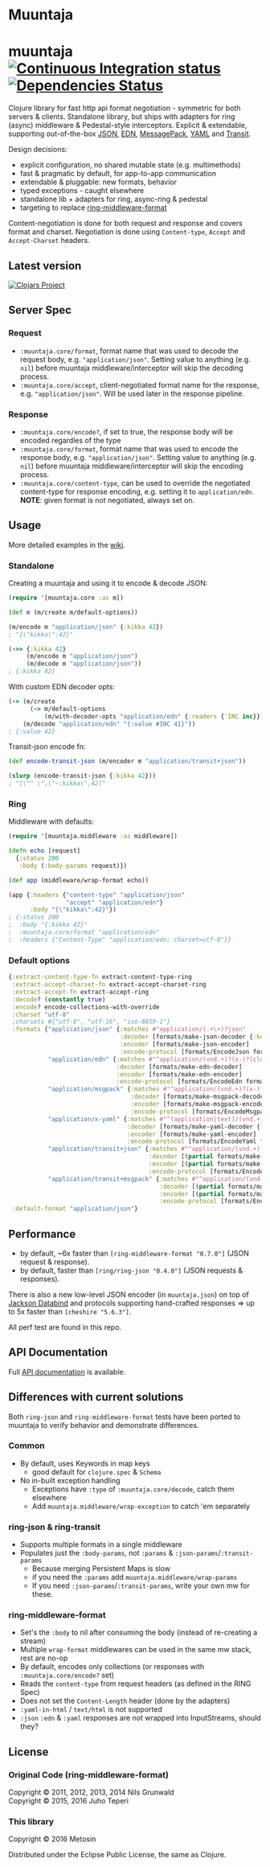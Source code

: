 # Muuntaja

# muuntaja [![Continuous Integration status](https://secure.travis-ci.org/metosin/muuntaja.png)](http://travis-ci.org/metosin/muuntaja) [![Dependencies Status](http://jarkeeper.com/metosin/muuntaja/status.svg)](http://jarkeeper.com/metosin/muuntaja)

Clojure library for fast http api format negotiation - symmetric for both servers & clients.
Standalone library, but ships with adapters for ring (async) middleware & Pedestal-style interceptors.
Explicit & extendable, supporting out-of-the-box [JSON](http://www.json.org/), [EDN](https://github.com/edn-format/edn),
[MessagePack](http://msgpack.org/), [YAML](http://yaml.org/) and [Transit](https://github.com/cognitect/transit-format).

Design decisions:

- explicit configuration, no shared mutable state (e.g. multimethods)
- fast & pragmatic by default, for app-to-app communication
- extendable & pluggable: new formats, behavior
- typed exceptions - caught elsewhere
- standalone lib + adapters for ring, async-ring & pedestal
- targeting to replace [ring-middleware-format](https://github.com/ngrunwald/ring-middleware-format)

Content-negotiation is done for both request and response and covers format and charset. Negotiation is
done using `Content-type`, `Accept` and `Accept-Charset` headers.

## Latest version

[![Clojars Project](http://clojars.org/metosin/muuntaja/latest-version.svg)](http://clojars.org/metosin/muuntaja)

## Server Spec

### Request

* `:muuntaja.core/format`, format name that was used to decode the request body, e.g. `"application/json"`.
   Setting value to anything (e.g. `nil`) before muuntaja middleware/interceptor will skip the decoding process.
* `:muuntaja.core/accept`, client-negotiated format name for the response, e.g. `"application/json"`. Will
   be used later in the response pipeline.

### Response

* `:muuntaja.core/encode?`, if set to true, the response body will be encoded regardles of the type
* `:muuntaja.core/format`, format name that was used to encode the response body, e.g. `"application/json"`.
   Setting value to anything (e.g. `nil`) before muuntaja middleware/interceptor will skip the encoding process.
* `:muuntaja.core/content-type`, can be used to override the negotiated content-type for response encoding,
   e.g. setting it to `application/edn`. **NOTE**: given format is not negotiated, always set on.

## Usage

More detailed examples in the [wiki](https://github.com/metosin/muuntaja/wiki).

### Standalone

Creating a muuntaja and using it to encode & decode JSON:

```clj
(require '[muuntaja.core :as m])

(def m (m/create m/default-options))

(m/encode m "application/json" {:kikka 42})
; "{\"kikka\":42}"

(->> {:kikka 42}
     (m/encode m "application/json")
     (m/decode m "application/json"))
; {:kikka 42}
```

With custom EDN decoder opts:

```clj
(-> (m/create
      (-> m/default-options
          (m/with-decoder-opts "application/edn" {:readers {'INC inc}})))
    (m/decode "application/edn" "{:value #INC 41}"))
; {:value 42}    
```

Transit-json encode fn:

```clj
(def encode-transit-json (m/encoder m "application/transit+json"))

(slurp (encode-transit-json {:kikka 42}))
; "[\"^ \",\"~:kikka\",42]"
```

### Ring

Middleware with defaults:

```clj
(require '[muuntaja.middleware :as middleware])

(defn echo [request]
  {:status 200
   :body (:body-params request)})

(def app (middleware/wrap-format echo))

(app {:headers {"content-type" "application/json"
                "accept" "application/edn"}
      :body "{\"kikka\":42}"})
; {:status 200
;  :body "{:kikka 42}"
;  :muuntaja.core/format "application/edn"
;  :headers {"Content-Type" "application/edn; charset=utf-8"}}
```

### Default options

```clj
{:extract-content-type-fn extract-content-type-ring
 :extract-accept-charset-fn extract-accept-charset-ring
 :extract-accept-fn extract-accept-ring
 :decode? (constantly true)
 :encode? encode-collections-with-override
 :charset "utf-8"
 ;charsets #{"utf-8", "utf-16", "iso-8859-1"}
 :formats {"application/json" {:matches #"application/(.+\+)?json"
                               :decoder [formats/make-json-decoder {:keywords? true}]
                               :encoder [formats/make-json-encoder]
                               :encode-protocol [formats/EncodeJson formats/encode-json]}
           "application/edn" {:matches #"^application/(vnd.+)?(x-)?(clojure|edn)"
                              :decoder [formats/make-edn-decoder]
                              :encoder [formats/make-edn-encoder]
                              :encode-protocol [formats/EncodeEdn formats/encode-edn]}
           "application/msgpack" {:matches #"^application/(vnd.+)?(x-)?msgpack"
                                  :decoder [formats/make-msgpack-decoder {:keywords? true}]
                                  :encoder [formats/make-msgpack-encoder]
                                  :encode-protocol [formats/EncodeMsgpack formats/encode-msgpack]}
           "application/x-yaml" {:matches #"^(application|text)/(vnd.+)?(x-)?yaml"
                                 :decoder [formats/make-yaml-decoder {:keywords true}]
                                 :encoder [formats/make-yaml-encoder]
                                 :encode-protocol [formats/EncodeYaml formats/encode-yaml]}
           "application/transit+json" {:matches #"^application/(vnd.+)?(x-)?transit\+json"
                                       :decoder [(partial formats/make-transit-decoder :json)]
                                       :encoder [(partial formats/make-transit-encoder :json)]
                                       :encode-protocol [formats/EncodeTransitJson formats/encode-transit-json]}
           "application/transit+msgpack" {:matches #"^application/(vnd.+)?(x-)?transit\+msgpack"
                                          :decoder [(partial formats/make-transit-decoder :msgpack)]
                                          :encoder [(partial formats/make-transit-encoder :msgpack)]
                                          :encode-protocol [formats/EncodeTransitMessagePack formats/encode-transit-msgpack]}}
 :default-format "application/json"}
 ```

## Performance

* by default, ~6x faster than `[ring-middleware-format "0.7.0"]` (JSON request & response).
* by default, faster than `[ring/ring-json "0.4.0"]` (JSON requests & responses).

There is also a new low-level JSON encoder (in `muuntaja.json`) on top of 
[Jackson Databind](https://github.com/FasterXML/jackson-databind) and protocols supporting
hand-crafted responses => up to 5x faster than `[cheshire "5.6.3"]`.

All perf test are found in this repo.

## API Documentation

Full [API documentation](http://metosin.github.com/muuntaja) is available.

## Differences with current solutions

Both `ring-json` and `ring-middleware-format` tests have been ported to muuntaja to
verify behavior and demonstrate differences. 

### Common

* By default, uses Keywords in map keys
  * good default for `clojure.spec` & `Schema`
* No in-built exception handling
  * Exceptions have `:type` of `:muuntaja.core/decode`, catch them elsewhere
  * Add `muuntaja.middleware/wrap-exception` to catch 'em separately

### ring-json & ring-transit

* Supports multiple formats in a single middleware
* Populates just the `:body-params`, not `:params` & `:json-params`/`:transit-params`
  * Because merging Persistent Maps is slow
  * if you need the `:params` add `muuntaja.middleware/wrap-params`
  * If you need `:json-params`/`:transit-params`, write your own mw for these.

### ring-middleware-format

* Set's the `:body` to nil after consuming the body (instead of re-creating a stream)
* Multiple `wrap-format` middlewares can be used in the same mw stack, rest are no-op
* By default, encodes only collections (or responses with `:muuntaja.core/encode?` set)
* Reads the `content-type` from request headers (as defined in the RING Spec)
* Does not set the `Content-Length` header (done by the adapters)
* `:yaml-in-html` / `text/html` is not supported
* `:json` `:edn` & `:yaml` responses are not wrapped into InputStreams, should they?

## License

### Original Code (ring-middleware-format)

Copyright &copy; 2011, 2012, 2013, 2014 Nils Grunwald<br>
Copyright &copy; 2015, 2016 Juho Teperi

### This library

Copyright &copy; 2016 Metosin

Distributed under the Eclipse Public License, the same as Clojure.
